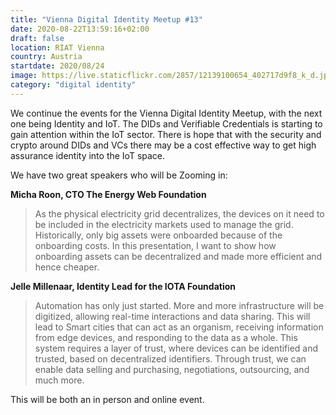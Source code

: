 ```yaml
---
title: "Vienna Digital Identity Meetup #13"
date: 2020-08-22T13:59:16+02:00
draft: false
location: RIAT Vienna
country: Austria
startdate: 2020/08/24
image: https://live.staticflickr.com/2857/12139100654_402717d9f8_k_d.jpg
category: "digital identity"
---
```


We continue the events for the Vienna Digital Identity Meetup, with the next one being Identity and IoT. The DIDs and Verifiable Credentials is starting to gain attention within the IoT sector. There is hope that with the security and crypto around DIDs and VCs there may be a cost effective way to get high assurance identity into the IoT space.

We have two great speakers who will be Zooming in:

**Micha Roon, CTO The Energy Web Foundation**

> As the physical electricity grid decentralizes, the devices on it need to be included in the electricity markets used to manage the grid. Historically, only big assets were onboarded because of the onboarding costs. In this presentation, I want to show how onboarding assets can be decentralized and made more efficient and hence cheaper.

**Jelle Millenaar, Identity Lead for the IOTA Foundation**

> Automation has only just started. More and more infrastructure will be digitized, allowing real-time interactions and data sharing. This will lead to Smart cities that can act as an organism, receiving information from edge devices, and responding to the data as a whole. This system requires a layer of trust, where devices can be identified and trusted, based on decentralized identifiers. Through trust, we can enable data selling and purchasing, negotiations, outsourcing, and much more.

This will be both an in person and online event.
